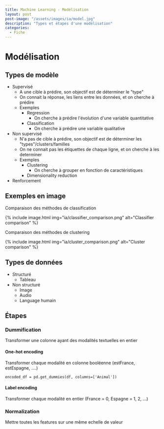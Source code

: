 ```yaml
---
title: Machine Learning - Modélisation
layout: post  
post-image: "/assets/images/ia/model.jpg"  
description: "Types et étapes d'une modélisation"  
categories:
  - Fiche
---
```


# Modélisation

## Types de modèle

- Supervisé
  - A une cible à prédire, son objectif est de déterminer le "type"
  - On connait la réponse, les liens entre les données, et on cherche à prédire
  - Exemples 
    - Regression
      - On cherche à prédire l'évolution d'une variable quantitative
    - Classification
      - On cherche à prédire une variable qualitative
- Non supervisé
  - N'a pas de cible à prédire, son objectif est de déterminer les "types"/clusters/familles
  - On ne connait pas les étiquettes de chaque ligne, et on cherche à les determiner
  - Exemples
    - Clustering
      - On cherche à grouper en fonction de caractéristiques
    - Dimensionality reduction
- Renforcement

## Exemples en image

Comparaison des méthodes de classification  

{% include image.html img="ia/classifier_comparison.png" alt="Classifier comparison" %}

Comparaison des méthodes de clustering  

{% include image.html img="ia/cluster_comparison.png" alt="Cluster comparison" %}

## Types de données

- Structuré
  - Tableau
- Non structuré
  - Image
  - Audio
  - Language humain

## Étapes

### Dummification
Transformer une colonne ayant des modalités textuelles en entier

#### One-hot encoding
Transformer chaque modalité en colonne booléenne (estFrance, estEspagne, ....)

`encoded_df = pd.get_dummies(df, columns=['Animal'])`

#### Label encoding
Transformer chaque modalité en entier (France = 0, Espagne = 1, 2, ...)

### Normalization
Mettre toutes les features sur une même echelle de valeur
